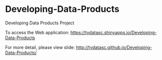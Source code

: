 # Developing-Data-Products
Developing Data Products Project

To access the Web application:
https://tydatasc.shinyapps.io/Developing-Data-Products

For more detail, please view slide:
http://tydatasc.github.io/Developing-Data-Products/
